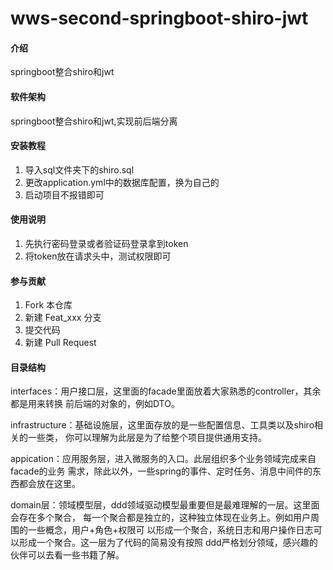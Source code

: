 # wws-second-springboot-shiro-jwt

#### 介绍
springboot整合shiro和jwt

#### 软件架构
springboot整合shiro和jwt,实现前后端分离


#### 安装教程

1.  导入sql文件夹下的shiro.sql
2.  更改application.yml中的数据库配置，换为自己的
3.  启动项目不报错即可

#### 使用说明

1.  先执行密码登录或者验证码登录拿到token
2.  将token放在请求头中，测试权限即可


#### 参与贡献

1.  Fork 本仓库
2.  新建 Feat_xxx 分支
3.  提交代码
4.  新建 Pull Request


#### 目录结构

interfaces：用户接口层，这里面的facade里面放着大家熟悉的controller，其余都是用来转换
前后端的对象的，例如DTO。

infrastructure：基础设施层，这里面存放的是一些配置信息、工具类以及shiro相关的一些类，
你可以理解为此层是为了给整个项目提供通用支持。

appication：应用服务层，进入微服务的入口。此层组织多个业务领域完成来自facade的业务
需求，除此以外，一些spring的事件、定时任务、消息中间件的东西都会放在这里。

domain层：领域模型层，ddd领域驱动模型最重要但是最难理解的一层。这里面会存在多个聚合，
每一个聚合都是独立的，这种独立体现在业务上。例如用户周围的一些概念，用户+角色+权限可
以形成一个聚合，系统日志和用户操作日志可以形成一个聚合。这一层为了代码的简易没有按照
ddd严格划分领域，感兴趣的伙伴可以去看一些书籍了解。

